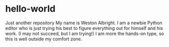 # hello-world
Just another repository
My name is Weston Albright. I am a newbie Python editor who is just trying his best to figure everything out for himself and his work. (I may not succeed, but I am trying!)
I am more the hands-on type, so this is well outside my comfort zone.
